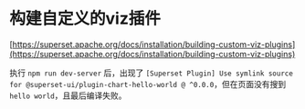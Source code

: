 # 构建自定义的viz插件

[https://superset.apache.org/docs/installation/building-custom-viz-plugins](https://superset.apache.org/docs/installation/building-custom-viz-plugins)

执行 `npm run dev-server` 后，出现了 `[Superset Plugin] Use symlink source for @superset-ui/plugin-chart-hello-world @ ^0.0.0`，但在页面没有搜到 `hello world`，且最后编译失败。